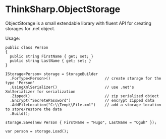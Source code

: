 # ThinkSharp.ObjectStorage
ObjectStorage is a small extendable library with fluent API for creating storages for .net object.

Usage:

    public class Person
    {
      public string FirstName { get; set; }
      public string LastName { get; set; }
    }
    
    IStorage<Person> storage = StorageBuilder
      .ForType<Person>()                        // create storage for the type 'Person'
      .UsingXmlSerializer()                     // use .net's XmlSerializer for serialization
      .Zipped()                                 // zip serialized object
      .Encrypt("SecretePassword")               // encrypt zipped data
      .AddFileLocation("C:\\Temp\\File.xml")    // add a storage location to store/restore the data
      .Build();
    
    storage.Save(new Person { FirstName = "Hugo", LastName = "Oguh" });
    
    var person = storage.Load();
